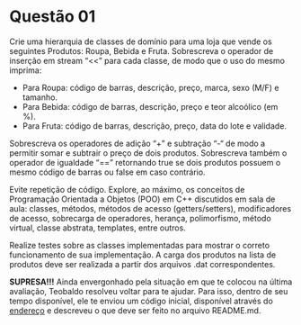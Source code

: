 Questão 01
==========

Crie uma hierarquia de classes de domínio para uma loja que vende os seguintes Produtos: Roupa,
Bebida e Fruta. Sobrescreva o operador de inserção em stream “<<” para cada classe, de modo que
o uso do mesmo imprima:

* Para Roupa: código de barras, descrição, preço, marca, sexo (M/F) e tamanho.
* Para Bebida: código de barras, descrição, preço e teor alcoólico (em %).
* Para Fruta: código de barras, descrição, preço, data do lote e validade.

Sobrescreva os operadores de adição “+” e subtração “-“ de modo a permitir somar e subtrair o preço
de dois produtos. Sobrescreva também o operador de igualdade “==” retornando true se dois
produtos possuem o mesmo código de barras ou false em caso contrário.

Evite repetição de código. Explore, ao máximo, os conceitos de Programação Orientada a Objetos
(POO) em C++ discutidos em sala de aula: classes, métodos, métodos de acesso (getters/setters),
modificadores de acesso, sobrecarga de operadores, herança, polimorfismo, método virtual, classe
abstrata, templates, entre outros.

Realize testes sobre as classes implementadas para mostrar o correto funcionamento de sua
implementação. A carga dos produtos na lista de produtos deve ser realizada a partir dos arquivos
.dat correspondentes.

**SUPRESA!!!** Ainda envergonhado pela situação em que te colocou na última avaliação, Teobaldo
resolveu voltar para te ajudar. Para isso, dentro de seu tempo disponível, ele te enviou um código
inicial, disponível através do [endereço](https://github.com/imdcode/teobaldo.git) e descreveu o que
deve ser feito no arquivo README.md.
